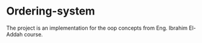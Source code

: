 # Ordering-system
The project is an implementation for the oop concepts from Eng. Ibrahim El-Addah course.
